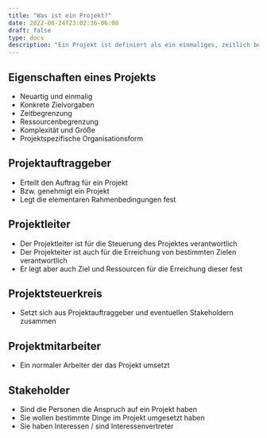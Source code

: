 ```yaml
---
title: "Was ist ein Projekt?"
date: 2022-08-24T23:02:36-06:00
draft: false
type: docs
description: "Ein Projekt ist definiert als ein einmaliges, zeitlich befristetes, interdisziplinäres und organisiertes Unterfangen, um festgelegte Arbeitsergebnisse im Rahmen vorab definierter Anforderungen und Randbedingungen zu erzielen."
---
```


## Eigenschaften eines Projekts

- Neuartig und einmalig
- Konkrete Zielvorgaben
- Zeitbegrenzung
- Ressourcenbegrenzung
- Komplexität und Größe
- Projektspezifische Organisationsform

## Projektauftraggeber

- Erteilt den Auftrag für ein Projekt
- Bzw. genehmigt ein Projekt
- Legt die elementaren Rahmenbedingungen fest

## Projektleiter

- Der Projektleiter ist für die Steuerung des Projektes verantwortlich
- Der Projekteiter ist auch für die Erreichung von bestimmten Zielen verantwortlich
- Er legt aber auch Ziel und Ressourcen für die Erreichung dieser fest

## Projektsteuerkreis

- Setzt sich aus Projektauftraggeber und eventuellen Stakeholdern zusammen

## Projektmitarbeiter

- Ein normaler Arbeiter der das Projekt umsetzt

## Stakeholder

- Sind die Personen die Anspruch auf ein Projekt haben
- Sie wollen bestimmte Dinge im Projekt umgesetzt haben
- Sie haben Interessen / sind Interessenvertreter
